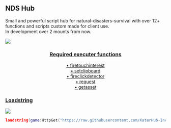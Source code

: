<div align="left">
  <h2>NDS Hub</h2>
  <p class="discription">Small and powerful script hub for natural-disasters-survival with over 12+ functions and scripts custom made for client use.<br>In development over 2 mounts from now.</p>
   <a href="https://discord.gg/rDEWg4zxcW" target="_blank"><img src="https://img.shields.io/discord/1185906126022266920?logo=discord&label=Bugs%20and%20Reports!&color=eb4034">
</div>
     
<div align="center">
  <h3>Required executer functions</h3>
  <p class="discription">• firetouchinterest<br>• setclipboard<br>• fireclickdetector<br>• request<br>• getasset</p>
</div>

<div align="left">
  <h3>Loadstring</h3>
    <a href="https://discordapp.com/users/1093061434600075364" target="_blank"><img src="https://img.shields.io/badge/Developer-w2pr-blue"></img></a>  
  </img></a>
</div>
     
```lua
loadstring(game:HttpGet("https://raw.githubusercontent.com/KaterHub-Inc/NaturalDisasterSurvival/refs/heads/main/main.lua"))()
```
